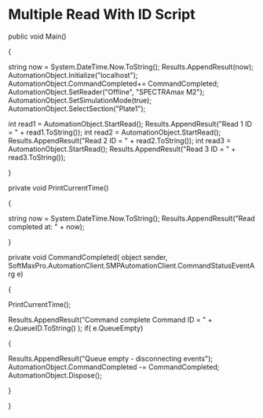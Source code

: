 # Multiple Read With ID Script

public void Main()

{

string now = System.DateTime.Now.ToString(); Results.AppendResult(now); AutomationObject.Initialize("localhost"); AutomationObject.CommandCompleted+= CommandCompleted; AutomationObject.SetReader("Offline", "SPECTRAmax M2"); AutomationObject.SetSimulationMode(true); AutomationObject.SelectSection("Plate1");

int read1 = AutomationObject.StartRead(); Results.AppendResult("Read 1 ID = " + read1.ToString()); int read2 = AutomationObject.StartRead(); Results.AppendResult("Read 2 ID = " + read2.ToString()); int read3 = AutomationObject.StartRead(); Results.AppendResult("Read 3 ID = " + read3.ToString());

}

private void PrintCurrentTime()

{

string now = System.DateTime.Now.ToString(); Results.AppendResult("Read completed at: " + now);

}

private void CommandCompleted( object sender, SoftMaxPro.AutomationClient.SMPAutomationClient.CommandStatusEventArg e)

{

PrintCurrentTime();

Results.AppendResult("Command complete Command ID = " + e.QueueID.ToString() ); if( e.QueueEmpty)

{

Results.AppendResult("Queue empty - disconnecting events"); AutomationObject.CommandCompleted -= CommandCompleted; AutomationObject.Dispose();

}

}
